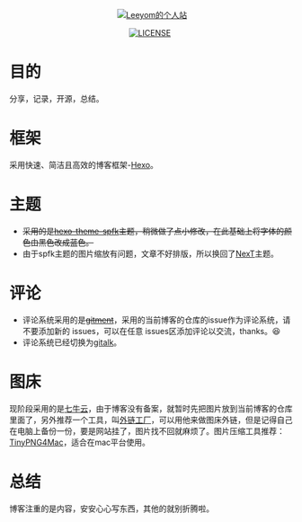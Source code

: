 
<p align="center">
  <a href="http://leeyom.top"><img src="http://image.leeyom.top/20171225151421354757669.png" alt="Leeyom的个人站"></a>
</p>

<p align="center">
  <a href="#"><img src="https://img.shields.io/badge/%E5%86%99%E4%BD%9C%E5%B7%A5%E5%85%B7-MWeb-red.svg" alt=""></a>
  <a href="#"><img src="https://travis-ci.org/Alamofire/Alamofire.svg?branch=master" alt=""></a>
  <a href="#"><img src="https://img.shields.io/packagist/l/doctrine/orm.svg" alt="LICENSE"></a>
  <a href="#"><img src="https://img.shields.io/badge/platform-OSX%7CWin%7CLinux-blue.svg" alt=""></a>
  <a href="#"><img src="https://badges.frapsoft.com/os/v1/open-source.svg?v=103" alt=""></a>   	
  <a href="#"><img src="https://img.shields.io/badge/framework-hexo-orange.svg" alt=""></a>  
</p>

# 目的

分享，记录，开源，总结。

# 框架

采用快速、简洁且高效的博客框架-[Hexo](https://hexo.io/zh-cn/)。

# 主题

- ~~采用的是[hexo-theme-spfk](https://github.com/luuman/hexo-theme-spfk)主题，稍微做了点小修改，在此基础上将字体的颜色由黑色改成蓝色。~~
- 由于spfk主题的图片缩放有问题，文章不好排版，所以换回了[NexT](https://github.com/iissnan/hexo-theme-next)主题。

# 评论

- 评论系统采用的是~~[gitment](https://github.com/imsun/gitment)~~，采用的当前博客的仓库的issue作为评论系统，请不要添加新的 issues，可以在任意 issues区添加评论以交流，thanks。:satisfied:
- 评论系统已经切换为[gitalk](https://github.com/gitalk/gitalk)。

# 图床

现阶段采用的是[七牛云](https://portal.qiniu.com/)，由于博客没有备案，就暂时先把图片放到当前博客的仓库里面了，另外推荐一个工具，叫[外链工厂](http://www.wailian.work/)，可以用他来做图床外链，但是记得自己在电脑上备份一份，要是网站挂了，图片找不回就麻烦了。图片压缩工具推荐：[TinyPNG4Mac](https://github.com/kyleduo/TinyPNG4Mac)，适合在mac平台使用。

# 总结

博客注重的是内容，安安心心写东西，其他的就别折腾啦。


